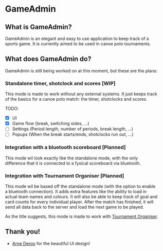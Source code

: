 # GameAdmin
## What is GameAdmin?
GameAdmin is an elegant and easy to use application to keep track of a sports game. It is currently aimed to be used in canoe polo tournaments.

## What does GameAdmin do?
GameAdmin is still being worked on at this moment, but these are the plans:

### Standalone timer, shotclock and scores [WIP]
This mode is made to work without any external systems. It just keeps track of the basics for a canoe polo match: the timer, shotclocks and scores. 

TODO:
- [X] UI
- [X] Game flow (break, switching sides, ...)
- [ ] Settings (Period length, number of periods, break length, ...)
- [ ] Popups (When the break starts/ends, shotclocks run out, ...)

### Integration with a bluetooth scoreboard [Planned]
This mode wil look exactly like the standalone mode, with the only difference that it is connected to a fysical scoreboard via bluetooth.

### Integration with Tournament Organiser [Planned]
This mode wil be based off the standalone mode (with the option to enable a bluetooth connection). It adds extra features like the ability to load in actual team names and colours. It will also be able to keep track of goal and card counts for every individual player. After the match has finished, it will send all data back to the server and load the next game to be played. 

As the title suggests, this mode is made to work with [Tournament Organiser](http://www.rectusoft.com/tournament_organizer.html). 

## Thank you!
- [Arne Deroo](https://www.linkedin.com/in/arne-deroo-bba592218) for the beautiful UI design!